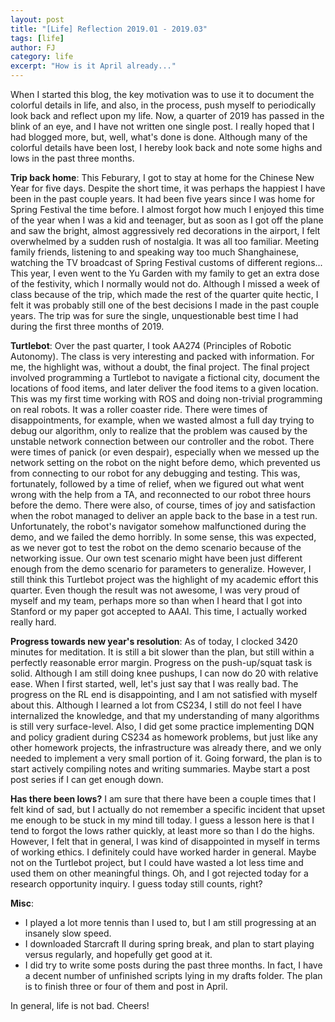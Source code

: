 ```yaml
---
layout: post
title: "[Life] Reflection 2019.01 - 2019.03"
tags: [life]
author: FJ
category: life
excerpt: "How is it April already..."
---
```


When I started this blog, the key motivation was to use it to document the
colorful details in life, and also, in the process, push myself to periodically
look back and reflect upon my life. Now, a quarter of 2019 has passed in the
blink of an eye, and I have not written one single post. I really hoped that I
had blogged more, but, well, what's done is done. Although many of the colorful
details have been lost, I hereby look back and note some highs and lows in the
past three months.

**Trip back home**: This Feburary, I got to stay at home for the Chinese New
Year for five days. Despite the short time, it was perhaps the happiest I have
been in the past couple years. It had been five years since I was home for
Spring Festival the time before. I almost forgot how much I enjoyed this time
of the year when I was a kid and teenager, but as soon as I got off the plane
and saw the bright, almost aggressively red decorations in the airport, I felt
overwhelmed by a sudden rush of nostalgia. It was all too familiar. Meeting
family friends, listening to and speaking way too much Shanghainese, watching
the TV broadcast of Spring Festival customs of different regions... This year,
I even went to the Yu Garden with my family to get an extra dose of the
festivity, which I normally would not do. Although I missed a week of class
because of the trip, which made the rest of the quarter quite hectic, I felt it
was probably still one of the best decisions I made in the past couple years.
The trip was for sure the single, unquestionable best time I had during the
first three months of 2019.

**Turtlebot**: Over the past quarter, I took AA274 (Principles of Robotic
Autonomy). The class is very interesting and packed with information. For me,
the highlight was, without a doubt, the final project. The final project
involved programming a Turtlebot to navigate a fictional city, document the
locations of food items, and later deliver the food items to a given location.
This was my first time working with ROS and doing non-trivial programming on
real robots. It was a roller coaster ride.  There were times of
disappointments, for example, when we wasted almost a full day trying to debug
our algorithm, only to realize that the problem was caused by the unstable
network connection between our controller and the robot. There were times of
panick (or even despair), especially when we messed up the network setting on
the robot on the night before demo, which prevented us from connecting to our
robot for any debugging and testing. This was, fortunately, followed by a time
of relief, when we figured out what went wrong with the help from a TA, and
reconnected to our robot three hours before the demo. There were also, of
course, times of joy and satisfaction when the robot managed to deliver an
apple back to the base in a test run.  Unfortunately, the robot's navigator
somehow malfunctioned during the demo, and we failed the demo horribly.  In
some sense, this was expected, as we never got to test the robot on the demo
scenario because of the networking issue. Our own test scenario might have been
just different enough from the demo scenario for parameters to generalize.
However, I still think this Turtlebot project was the highlight of my academic
effort this quarter. Even though the result was not awesome, I was very proud
of myself and my team, perhaps more so than when I heard that I got into
Stanford or my paper got accepted to AAAI. This time, I actually worked really
hard.

**Progress towards new year's resolution**: As of today, I clocked 3420 minutes
for meditation. It is still a bit slower than the plan, but still within a
perfectly reasonable error margin. Progress on the push-up/squat task is solid.
Although I am still doing knee pushups, I can now do 20 with relative ease.
When I first started, well, let's just say that I was really bad. The progress
on the RL end is disappointing, and I am not satisfied with myself about this.
Although I learned a lot from CS234, I still do not feel I have internalized
the knowledge, and that my understanding of many algorithms is still very
surface-level. Also, I did get some practice implementing DQN and policy
gradient during CS234 as homework problems, but just like any other homework
projects, the infrastructure was already there, and we only needed to implement
a very small portion of it. Going forward, the plan is to start actively
compiling notes and writing summaries. Maybe start a post post series if I can
get enough down.

**Has there been lows?** I am sure that there have been a couple times that I
felt kind of sad, but I actually do not remember a specific incident that
upset me enough to be stuck in my mind till today. I guess a lesson here is
that I tend to forgot the lows rather quickly, at least more so than I do the
highs. However, I felt that in general, I was kind of disappointed in myself in
terms of working ethics. I definitely could have worked harder in general.
Maybe not on the Turtlebot project, but I could have wasted a lot less time and
used them on other meaningful things. Oh, and I got rejected today for a
research opportunity inquiry. I guess today still counts, right?

**Misc**:
- I played a lot more tennis than I used to, but I am still progressing
    at an insanely slow speed.
- I downloaded Starcraft II during spring break, and
    plan to start playing versus regularly, and hopefully get good at it.
- I did try to write some posts during the past three months. In fact, I have a
    decent number of unfinished scripts lying in my drafts folder. The plan is to
    finish three or four of them and post in April.

In general, life is not bad. Cheers!
